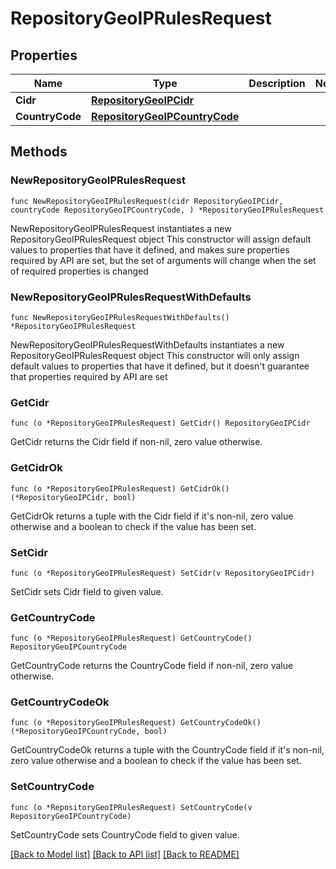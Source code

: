 # RepositoryGeoIPRulesRequest

## Properties

Name | Type | Description | Notes
------------ | ------------- | ------------- | -------------
**Cidr** | [**RepositoryGeoIPCidr**](RepositoryGeoIPCidr.md) |  | 
**CountryCode** | [**RepositoryGeoIPCountryCode**](RepositoryGeoIPCountryCode.md) |  | 

## Methods

### NewRepositoryGeoIPRulesRequest

`func NewRepositoryGeoIPRulesRequest(cidr RepositoryGeoIPCidr, countryCode RepositoryGeoIPCountryCode, ) *RepositoryGeoIPRulesRequest`

NewRepositoryGeoIPRulesRequest instantiates a new RepositoryGeoIPRulesRequest object
This constructor will assign default values to properties that have it defined,
and makes sure properties required by API are set, but the set of arguments
will change when the set of required properties is changed

### NewRepositoryGeoIPRulesRequestWithDefaults

`func NewRepositoryGeoIPRulesRequestWithDefaults() *RepositoryGeoIPRulesRequest`

NewRepositoryGeoIPRulesRequestWithDefaults instantiates a new RepositoryGeoIPRulesRequest object
This constructor will only assign default values to properties that have it defined,
but it doesn't guarantee that properties required by API are set

### GetCidr

`func (o *RepositoryGeoIPRulesRequest) GetCidr() RepositoryGeoIPCidr`

GetCidr returns the Cidr field if non-nil, zero value otherwise.

### GetCidrOk

`func (o *RepositoryGeoIPRulesRequest) GetCidrOk() (*RepositoryGeoIPCidr, bool)`

GetCidrOk returns a tuple with the Cidr field if it's non-nil, zero value otherwise
and a boolean to check if the value has been set.

### SetCidr

`func (o *RepositoryGeoIPRulesRequest) SetCidr(v RepositoryGeoIPCidr)`

SetCidr sets Cidr field to given value.


### GetCountryCode

`func (o *RepositoryGeoIPRulesRequest) GetCountryCode() RepositoryGeoIPCountryCode`

GetCountryCode returns the CountryCode field if non-nil, zero value otherwise.

### GetCountryCodeOk

`func (o *RepositoryGeoIPRulesRequest) GetCountryCodeOk() (*RepositoryGeoIPCountryCode, bool)`

GetCountryCodeOk returns a tuple with the CountryCode field if it's non-nil, zero value otherwise
and a boolean to check if the value has been set.

### SetCountryCode

`func (o *RepositoryGeoIPRulesRequest) SetCountryCode(v RepositoryGeoIPCountryCode)`

SetCountryCode sets CountryCode field to given value.



[[Back to Model list]](../README.md#documentation-for-models) [[Back to API list]](../README.md#documentation-for-api-endpoints) [[Back to README]](../README.md)


